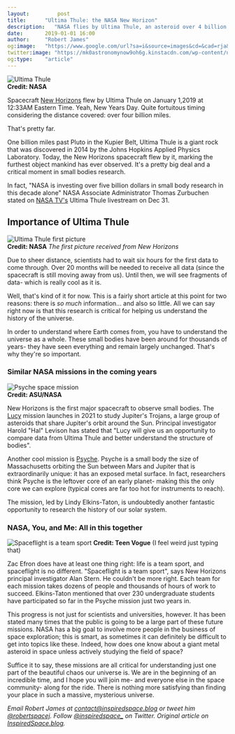 ```yaml
---
layout:         post
title:      "Ultima Thule: the NASA New Horizon"
description:   "NASA flies by Ultima Thule, an asteroid over 4 billion miles from home."
date:       2019-01-01 16:00
author:     "Robert James"
og:image:   "https://www.google.com/url?sa=i&source=images&cd=&cad=rja&uact=8&ved=2ahUKEwiD3OrewsvfAhXCUt8KHasRBpUQjRx6BAgBEAU&url=https%3A%2F%2Fwww.newsledge.com%2Fnew-horizons-ultima-thule-flyby-livestream%2F&psig=AOvVaw1cVAJ66TFHeSL17rQ3wxqp&ust=1546395617614493"
twitter:image: "https://mk0astronomynow9oh6g.kinstacdn.com/wp-content/uploads/2018/12/122918_ultima4.jpg"
og:type:    "article"
---
```


![Ultima Thule](https://boygeniusreport.files.wordpress.com/2018/12/thule.png?w=782)  
**Credit: NASA**

Spacecraft [New Horizons](https//www.nasa.gov/mission_pages/newhorizons/main/index.html) flew by Ultima Thule on January 1,2019 at 12:33AM Eastern Time. Yeah, New Years Day. Quite fortuitous timing considering the distance covered: over four billion miles.  
  
That's pretty far.  
  
One billion miles past Pluto in the Kupier Belt, Ultima Thule is a giant rock that was discovered in 2014 by the Johns Hopkins Applied Physics Laboratory. Today, the New Horizons spacecraft flew by it, marking the furthest object mankind has ever observed. It's a pretty big deal and a critical moment in small bodies research.  
  
In fact, "NASA is investing over five billion dollars in small body research in this decade alone" NASA Associate Administrator Thomas Zurbuchen stated on [NASA TV's](https://www.youtube.com/watch?v=21X5lGlDOfg) Ultima Thule livestream on Dec 31.  
  
## Importance of Ultima Thule
![Ultima Thule first picture](http://static.digg.com/images/ace15857c07e43e48b497773de887a2c_0c3762769d7e483eaa26bbec5352c33c_1_www_marquee_standard.jpeg)  
**Credit: NASA** *The first picture received from New Horizons*

Due to sheer distance, scientists had to wait six hours for the first data to come through. Over 20 months will be needed to receive all data (since the spacecraft is still moving away from us). Until then, we will see fragments of data- which is really cool as it is.  
  
Well, that's kind of it for now. This is a fairly short article at this point for two reasons: there is *so much* information... and also so little. All we can say right now is that this research is critical for helping us understand the history of the universe.  
  
In order to understand where Earth comes from, you have to understand the universe as a whole. These small bodies have been around for thousands of years- they have seen everything and remain largely unchanged. That's why they're so important.  
  
### Similar NASA missions in the coming years

![Psyche space mission](https://psyche.asu.edu/wp-content/uploads/2018/12/Psyche_Inspired_18-19_MMontanez_Project1_PsycheWide_181203-1024x663.png)  
**Credit: ASU/NASA**

New Horizons is the first major spacecraft to observe small bodies. The [Lucy](https://www.nasa.gov/content/goddard/lucy-the-first-mission-to-jupiter-s-trojans) mission launches in 2021 to study Jupiter's Trojans, a large group of asteroids that share Jupiter's orbit around the Sun. Principal investigator Harold "Hal" Levison has stated that "Lucy will give us an opportunity to compare data from Ultima Thule and better understand the structure of bodies".  
  
Another cool mission is [Psyche](https://psyche.asu.edu/). Psyche is a small body the size of Massachusetts orbiting the Sun between Mars and Jupiter that is extraordinarily unique: it has an exposed metal surface. In fact, researchers think Psyche is the leftover core of an early planet- making this the only core we can explore (typical cores are far too hot for instruments to reach).  
  
The mission, led by Lindy Elkins-Taton, is undoubtedly another fantastic opportunity to research the history of our solar system.
  
### NASA, You, and Me: All in this together

![Spaceflight is a team sport](https://assets.teenvogue.com/photos/56a00438a86d43213b0dc4ca/master/pass/TCDHISC_EC006_H.JPG)
**Credit: Teen Vogue** (I feel weird just typing that)

Zac Efron does have at least one thing right: life is a team sport, and spaceflight is no different. "Spaceflight is a team sport", says New Horizons principal investigator Alan Stern. He couldn't be more right. Each team for each mission takes dozens of people and thousands of hours of work to succeed. Elkins-Taton mentioned that over 230 undergraduate students have participated so far in the Psyche mission just two years in.  
  
This progress is not just for scientists and universities, however. It has been stated many times that the public is going to be a large part of these future missions. NASA has a big goal to involve more people in the business of space exploration; this is smart, as sometimes it can definitely be difficult to get into topics like these. Indeed, how does one know about a giant metal asteroid in space unless actively studying the field of space?  
  
Suffice it to say, these missions are all critical for understanding just one part of the beautiful chaos our universe is. We are in the beginning of an incredible time, and I hope you will join me- and everyone else in the space community- along for the ride. There is nothing more satisfying than finding your place in such a massive, mysterious universe.

*Email Robert James at contact@inspiredspace.blog or tweet him [@robertspacej](https://twitter.com/robertspacej). Follow [@inspiredspace_](https://twitter.com/InspiredSpace_) on Twitter. Original article on [InspiredSpace.blog](https://inspiredspace.blog/).*